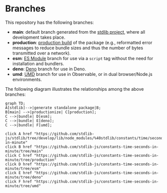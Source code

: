 <!--

@license Apache-2.0

Copyright (c) 2022 The Stdlib Authors.

Licensed under the Apache License, Version 2.0 (the "License");
you may not use this file except in compliance with the License.
You may obtain a copy of the License at

    http://www.apache.org/licenses/LICENSE-2.0

Unless required by applicable law or agreed to in writing, software
distributed under the License is distributed on an "AS IS" BASIS,
WITHOUT WARRANTIES OR CONDITIONS OF ANY KIND, either express or implied.
See the License for the specific language governing permissions and
limitations under the License.

-->

# Branches

This repository has the following branches:

-   **main**: default branch generated from the [stdlib project][stdlib-url], where all development takes place.
-   **production**: [production build][production-url] of the package (e.g., reformatted error messages to reduce bundle sizes and thus the number of bytes transmitted over a network).
-   **esm**: [ES Module][esm-url] branch for use via a `script` tag without the need for installation and bundlers.
-   **deno**: [Deno][deno-url] branch for use in Deno.
-   **umd**: [UMD][umd-url] branch for use in Observable, or in dual browser/Node.js environments.

The following diagram illustrates the relationships among the above branches:

```mermaid
graph TD;
A[stdlib]-->|generate standalone package|B;
B[main] -->|productionize| C[production];
C -->|bundle| D[esm];
C -->|bundle| E[deno];
C -->|bundle| F[umd];

click A href "https://github.com/stdlib-js/stdlib/tree/develop/lib/node_modules/%40stdlib/constants/time/seconds-in-minute"
click B href "https://github.com/stdlib-js/constants-time-seconds-in-minute/tree/main"
click C href "https://github.com/stdlib-js/constants-time-seconds-in-minute/tree/production"
click D href "https://github.com/stdlib-js/constants-time-seconds-in-minute/tree/esm"
click E href "https://github.com/stdlib-js/constants-time-seconds-in-minute/tree/deno"
click F href "https://github.com/stdlib-js/constants-time-seconds-in-minute/tree/umd"
```

[stdlib-url]: https://github.com/stdlib-js/stdlib/tree/develop/lib/node_modules/%40stdlib/constants/time/seconds-in-minute
[production-url]: https://github.com/stdlib-js/constants-time-seconds-in-minute/tree/production
[deno-url]: https://github.com/stdlib-js/constants-time-seconds-in-minute/tree/deno
[umd-url]: https://github.com/stdlib-js/constants-time-seconds-in-minute/tree/umd
[esm-url]: https://github.com/stdlib-js/constants-time-seconds-in-minute/tree/esm